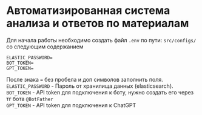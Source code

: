 # Автоматизированная система анализа и ответов по материалам

Для начала работы необходимо создать файл `.env` по пути: `src/configs/` со следующим содержанием

<code>ELASTIC_PASSWORD=</code><br />
<code>BOT_TOKEN=</code><br />
<code>GPT_TOKEN=</code><br />

После знака `=` без пробела и доп символов заполнить поля.<br>
`ELASTIC_PASSWORD` - Пароль от хранилища данных (elasticsearch).<br>
`BOT_TOKEN` - API token для подключения к боту, нужно создать его через тг бота `@BotFather`<br>
`GPT_TOKEN` - API token для подключения к ChatGPT<br>